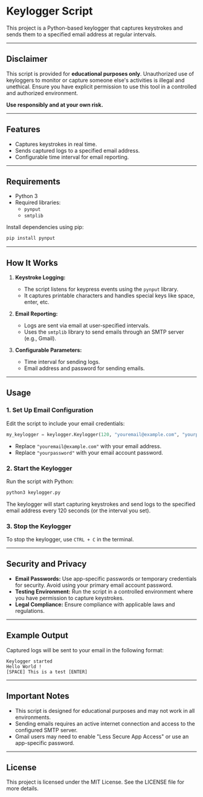 # Keylogger Script

This project is a Python-based keylogger that captures keystrokes and sends them to a specified email address at regular intervals.

---

## Disclaimer

This script is provided for **educational purposes only**. Unauthorized use of keyloggers to monitor or capture someone else's activities is illegal and unethical. Ensure you have explicit permission to use this tool in a controlled and authorized environment.

**Use responsibly and at your own risk.**

---

## Features

- Captures keystrokes in real time.
- Sends captured logs to a specified email address.
- Configurable time interval for email reporting.

---

## Requirements

- Python 3
- Required libraries:
  - `pynput`
  - `smtplib`

Install dependencies using pip:

```bash
pip install pynput
```

---

## How It Works

1. **Keystroke Logging:**
   - The script listens for keypress events using the `pynput` library.
   - It captures printable characters and handles special keys like space, enter, etc.

2. **Email Reporting:**
   - Logs are sent via email at user-specified intervals.
   - Uses the `smtplib` library to send emails through an SMTP server (e.g., Gmail).

3. **Configurable Parameters:**
   - Time interval for sending logs.
   - Email address and password for sending emails.

---

## Usage

### 1. Set Up Email Configuration

Edit the script to include your email credentials:

```python
my_keylogger = keylogger.Keylogger(120, "youremail@example.com", "yourpassword")
```

- Replace `"youremail@example.com"` with your email address.
- Replace `"yourpassword"` with your email account password.

### 2. Start the Keylogger

Run the script with Python:

```bash
python3 keylogger.py
```

The keylogger will start capturing keystrokes and send logs to the specified email address every 120 seconds (or the interval you set).

### 3. Stop the Keylogger

To stop the keylogger, use `CTRL + C` in the terminal.

---

## Security and Privacy

- **Email Passwords:** Use app-specific passwords or temporary credentials for security. Avoid using your primary email account password.
- **Testing Environment:** Run the script in a controlled environment where you have permission to capture keystrokes.
- **Legal Compliance:** Ensure compliance with applicable laws and regulations.

---

## Example Output

Captured logs will be sent to your email in the following format:

```
Keylogger started
Hello World !
[SPACE] This is a test [ENTER]
```

---

## Important Notes

- This script is designed for educational purposes and may not work in all environments.
- Sending emails requires an active internet connection and access to the configured SMTP server.
- Gmail users may need to enable "Less Secure App Access" or use an app-specific password.

---

## License

This project is licensed under the MIT License. See the LICENSE file for more details.

